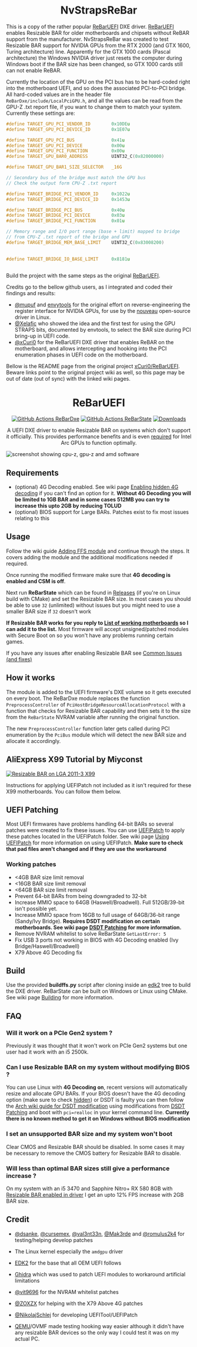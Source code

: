 <h1 align="center">NvStrapsReBar</h1>
<p>This is a copy of the rather popular <a href="https://github.com/xCuri0/ReBARUEFI">ReBarUEFI</a> DXE driver. <a href="https://github.com/xCuri0/ReBARUEFI">ReBarUEFI</a> enables Resizable BAR for older motherboards and chipsets without ReBAR support from the manufacturer. NvStrapsReBar was created to test Resizable BAR support for NVIDIA GPUs from the RTX 2000 (and GTX 1600, Turing architecture) line. Apparently for the GTX 1000 cards (Pascal architecture) the Windows NVIDIA driver just resets the computer during Windows boot if the BAR size has been changed, so GTX 1000 cards still can not enable ReBAR.</p>

Currently the location of the GPU on the PCI bus has to be hard-coded right into the motherboard UEFI, and so does the associated PCI-to-PCI bridge. All hard-coded values are in the header file `ReBarDxe/include/LocalPciGPU.h`, and all the values can be read from the GPU-Z .txt report file, if you want to change them to match your system. Currently these settings are:

```C
#define TARGET_GPU_PCI_VENDOR_ID        0x10DEu
#define TARGET_GPU_PCI_DEVICE_ID        0x1E07u

#define TARGET_GPU_PCI_BUS              0x41u
#define TARGET_GPU_PCI_DEVICE           0x00u
#define TARGET_GPU_PCI_FUNCTION         0x00u
#define TARGET_GPU_BAR0_ADDRESS         UINT32_C(0x82000000)               // Should fall within memory range mapped by the bridge 

#define TARGET_GPU_BAR1_SIZE_SELECTOR   _16G                               // Desired size for GPU BAR1, should cover the VRAM size

// Secondary bus of the bridge must match the GPU bus
// Check the output form CPU-Z .txt report

#define TARGET_BRIDGE_PCI_VENDOR_ID     0x1022u
#define TARGET_BRIDGE_PCI_DEVICE_ID     0x1453u

#define TARGET_BRIDGE_PCI_BUS           0x40u
#define TARGET_BRIDGE_PCI_DEVICE        0x03u
#define TARGET_BRIDGE_PCI_FUNCTION      0x01u

// Memory range and I/O port range (base + limit) mapped to bridge
// from CPU-Z .txt report of the bridge and GPU
#define TARGET_BRIDGE_MEM_BASE_LIMIT    UINT32_C(0x83008200)            // From offset 0x20 into the PCI config registers of the bridge,
                                                                        // read as little-endian (reverse the byte order)
                                                                        // The the range of values should cover the GPU BAR0 address
#define TARGET_BRIDGE_IO_BASE_LIMIT     0x8181u                         // From offset 0x1C into the PCI config area of the bridge
                                                                        // read as little-endian
```

Build the project with the same steps as the original [ReBarUEFI](https://github.com/xCuri0/ReBARUEFI).

Credits go to the bellow github users, as I integrated and coded their findings and results:
* [@mupuf](https://github.com/mupuf) and [envytools](https://github.com/envytools/envytools) for the original effort on reverse-engineering the register interface for NVIDIA GPUs, for use by the [nouveau](https://nouveau.freedesktop.org/) open-source driver in Linux.
* [@Xelafic](https://github.com/Xelafic) who showed the idea and the first test for using the GPU STRAPS bits, documented by envtools, to select the BAR size during PCI bring-up in UEFI code.
* [@xCuri0](https://github.com/xCuri0/ReBARUEFI") for the ReBarUEFI DXE driver that enables ReBAR on the motherboard, and allows intercepting and hooking into the PCI enumeration phases in UEFI code on the motherboard.

<p>Bellow is the README page from the original project <a href="https://github.com/xCuri0/ReBarUEFI">xCuri0/ReBarUEFI</a>. Beware links point to the original project wiki as well, so this page may be out of date (out of sync) with the linked wiki pages.</p>


<h1 align="center">ReBarUEFI</h1>
<p align="center">
<a href="https://github.com/xCuri0/ReBarUEFI/actions/workflows/ReBarDxe.yml"><img src="https://img.shields.io/github/actions/workflow/status/xCuri0/ReBarUEFI/ReBarDxe.yml?logo=github&label=ReBarDxe&style=flat-square" alt="GitHub Actions ReBarDxe"></a>
<a href="https://github.com/xCuri0/ReBarUEFI/actions/workflows/ReBarState.yml"><img src="https://img.shields.io/github/actions/workflow/status/xCuri0/ReBarUEFI/ReBarState.yml?logo=github&label=ReBarState&style=flat-square" alt="GitHub Actions ReBarState"></a>
<a href="https://github.com/xCuri0/ReBarUEFI/releases/"><img src="https://img.shields.io/github/downloads/xCuri0/ReBarUEFI/total.svg?logo=github&logoColor=white&style=flat-square&color=E75776" alt="Downloads"></a>
</p>
<p align="center">
A UEFI DXE driver to enable Resizable BAR on systems which don't support it officially. This provides performance benefits and is even <a href="https://www.intel.com/content/www/us/en/support/articles/000092416/graphics.html">required</a> for Intel Arc GPUs to function optimally.
</p>


![screenshot showing cpu-z, gpu-z and amd software](rebar.png)

## Requirements
* (optional) 4G Decoding enabled. See wiki page [Enabling hidden 4G decoding](https://github.com/xCuri0/ReBarUEFI/wiki/Enabling-hidden-4G-decoding) if you can't find an option for it. **Without 4G Decoding you will be limited to 1GB BAR and in some cases 512MB you can try to increase this upto 2GB by reducing TOLUD**
* (optional) BIOS support for Large BARs. Patches exist to fix most issues relating to this

## Usage
Follow the wiki guide [Adding FFS module](https://github.com/xCuri0/ReBarUEFI/wiki/Adding-FFS-module) and continue through the steps. It covers adding the module and the additional modifications needed if required.

Once running the modified firmware make sure that **4G decoding is enabled and CSM is off**.

Next run **ReBarState** which can be found in [Releases](https://github.com/xCuri0/ReBarUEFI/releases) (if you're on Linux build with CMake) and set the Resizable BAR size. In most cases you should be able to use ```32``` (unlimited) without issues but you might need to use a smaller BAR size if ```32``` doesn't work

 **If Resizable BAR works for you reply to [List of working motherboards](https://github.com/xCuri0/ReBarUEFI/issues/11) so I can add it to the list.** Most firmware will accept unsigned/patched modules with Secure Boot on so you won't have any problems running certain games.

If you have any issues after enabling Resizable BAR see [Common Issues (and fixes)](https://github.com/xCuri0/ReBarUEFI/wiki/Common-issues-(and-fixes))

## How it works
The module is added to the UEFI firmware's DXE volume so it gets executed on every boot. The ReBarDxe module replaces the function ```PreprocessController``` of ```PciHostBridgeResourceAllocationProtocol``` with a function that checks for Resizable BAR capability and then sets it to the size from the ```ReBarState``` NVRAM variable after running the original function.

The new ```PreprocessController``` function later gets called during PCI enumeration by the ```PciBus``` module which will detect the new BAR size and allocate it accordingly.

## AliExpress X99 Tutorial by Miyconst
[![Resizable BAR on LGA 2011-3 X99](http://img.youtube.com/vi/vcJDWMpxpjE/0.jpg)](http://www.youtube.com/watch?v=vcJDWMpxpjEE "Resizable BAR on LGA 2011-3 X99")

Instructions for applying UEFIPatch not included as it isn't required for these X99 motherboards. You can follow them below.

## UEFI Patching
Most UEFI firmwares have problems handling 64-bit BARs so several patches were created to fix these issues. You can use [UEFIPatch](https://github.com/LongSoft/UEFITool/releases/tag/0.28.0) to apply these patches located in the UEFIPatch folder. See wiki page [Using UEFIPatch](https://github.com/xCuri0/ReBarUEFI/wiki/Using-UEFIPatch) for more information on using UEFIPatch. **Make sure to check that pad files aren't changed and if they are use the workaround**

### Working patches
* <4GB BAR size limit removal
* <16GB BAR size limit removal
* <64GB BAR size limit removal
* Prevent 64-bit BARs from being downgraded to 32-bit
* Increase MMIO space to 64GB (Haswell/Broadwell). Full 512GB/39-bit isn't possible yet.
* Increase MMIO space from 16GB to full usage of 64GB/36-bit range (Sandy/Ivy Bridge). **Requires DSDT modification on certain motherboards. See wiki page [DSDT Patching](https://github.com/xCuri0/ReBarUEFI/wiki/DSDT-Patching#sandyivy-bridge-dsdt-patch) for more information.**
* Remove NVRAM whitelist to solve ReBarState ```GetLastError: 5```
* Fix USB 3 ports not working in BIOS with 4G Decoding enabled (Ivy Bridge/Haswell/Broadwell)
* X79 Above 4G Decoding fix
  
## Build
Use the provided **buildffs.py** script after cloning inside an [edk2](https://github.com/tianocore/edk2) tree to build the DXE driver. ReBarState can be built on Windows or Linux using CMake. See wiki page [Building](https://github.com/xCuri0/ReBarUEFI/wiki/Building) for more information.

## FAQ
### Will it work on a PCIe Gen2 system ?
Previously it was thought that it won't work on PCIe Gen2 systems but one user had it work with an i5 2500k.

### Can I use Resizable BAR on my system without modifying BIOS ?
You can use Linux with **4G Decoding on**, recent versions will automatically resize and allocate GPU BARs. If your BIOS doesn't have the 4G decoding option (make sure to check [hidden](https://github.com/xCuri0/ReBarUEFI/wiki/Enabling-hidden-4G-decoding)) or DSDT is faulty you can then follow the [Arch wiki guide for DSDT modification](https://wiki.archlinux.org/title/DSDT#Recompiling_it_yourself) using modifications from [DSDT Patching](https://github.com/xCuri0/ReBarUEFI/wiki/DSDT-Patching) and boot with ```pci=realloc``` in your kernel command line. **Currently there is no known method to get it on Windows without BIOS modification**

### I set an unsupported BAR size and my system won't boot
Clear CMOS and Resizable BAR should be disabled. In some cases it may be necessary to remove the CMOS battery for Resizable BAR to disable.

### Will less than optimal BAR sizes still give a performance increase ?
On my system with an i5 3470 and Sapphire Nitro+ RX 580 8GB with [Resizable BAR enabled in driver](https://github.com/xCuri0/ReBarUEFI/wiki/Common-issues-(and-fixes)#how-do-i-enable-resizable-bar-on-unsupported-amd-gpus-) I get an upto 12% FPS increase with 2GB BAR size.

## Credit
* [@dsanke](https://github.com/dsanke), [@cursemex](https://github.com/cursemex), [@val3nt33n](https://github.com/@val3nt33n), [@Mak3rde](https://github.com/Mak3rde) and [@romulus2k4](https://github.com/romulus2k4) for testing/helping develop patches

* The Linux kernel especially the ```amdgpu``` driver

* [EDK2](https://github.com/tianocore/edk2) for the base that all OEM UEFI follows

* [Ghidra](https://ghidra-sre.org/) which was used to patch UEFI modules to workaround artificial limitations

* [@vit9696](https://github.com/vit9696) for the NVRAM whitelist patches

* [@ZOXZX](https://github.com/ZOXZX) for helping with the X79 Above 4G patches

* [@NikolajSchlej](https://github.com/NikolajSchlej) for developing UEFITool/UEFIPatch

* [QEMU](https://www.qemu.org/)/OVMF made testing hooking way easier although it didn't have any resizable BAR devices so the only way I could test it was on my actual PC.
